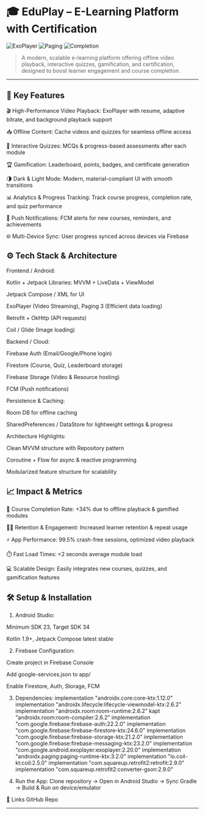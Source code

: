 # 🎓 EduPlay – E-Learning Platform with Certification

![ExoPlayer](https://img.shields.io/badge/ExoPlayer-Streaming-blue)
![Paging](https://img.shields.io/badge/Paging3-Integrated-lightblue)
![Completion](https://img.shields.io/badge/Course_Completion+34%25-success)

> A modern, scalable e-learning platform offering offline video playback, interactive quizzes, gamification, and certification, designed to boost learner engagement and course completion.

---

## 🚀 Key Features

🎬 High-Performance Video Playback: ExoPlayer with resume, adaptive bitrate, and background playback support

📥 Offline Content: Cache videos and quizzes for seamless offline access

📝 Interactive Quizzes: MCQs & progress-based assessments after each module

🏆 Gamification: Leaderboard, points, badges, and certificate generation

🌗 Dark & Light Mode: Modern, material-compliant UI with smooth transitions

📊 Analytics & Progress Tracking: Track course progress, completion rate, and quiz performance

🔔 Push Notifications: FCM alerts for new courses, reminders, and achievements

🌐 Multi-Device Sync: User progress synced across devices via Firebase

## ⚙️ Tech Stack & Architecture

Frontend / Android:

Kotlin + Jetpack Libraries: MVVM + LiveData + ViewModel

Jetpack Compose / XML for UI

ExoPlayer (Video Streaming), Paging 3 (Efficient data loading)

Retrofit + OkHttp (API requests)

Coil / Glide (Image loading)

Backend / Cloud:

Firebase Auth (Email/Google/Phone login)

Firestore (Course, Quiz, Leaderboard storage)

Firebase Storage (Video & Resource hosting)

FCM (Push notifications)

Persistence & Caching:

Room DB for offline caching

SharedPreferences / DataStore for lightweight settings & progress

Architecture Highlights:

Clean MVVM structure with Repository pattern

Coroutine + Flow for async & reactive programming

Modularized feature structure for scalability

## 📈 Impact & Metrics

🎯 Course Completion Rate: +34% due to offline playback & gamified modules

🧑‍🎓 Retention & Engagement: Increased learner retention & repeat usage

⚡ App Performance: 99.5% crash-free sessions, optimized video playback

⏱️ Fast Load Times: <2 seconds average module load

💻 Scalable Design: Easily integrates new courses, quizzes, and gamification features

## 🛠 Setup & Installation

1. Android Studio:

Minimum SDK 23, Target SDK 34

Kotlin 1.9+, Jetpack Compose latest stable

2. Firebase Configuration:

Create project in Firebase Console

Add google-services.json to app/

Enable Firestore, Auth, Storage, FCM

3. Dependencies:
implementation "androidx.core:core-ktx:1.12.0"
implementation "androidx.lifecycle:lifecycle-viewmodel-ktx:2.6.2"
implementation "androidx.room:room-runtime:2.6.2"
kapt "androidx.room:room-compiler:2.6.2"
implementation "com.google.firebase:firebase-auth:22.2.0"
implementation "com.google.firebase:firebase-firestore-ktx:24.6.0"
implementation "com.google.firebase:firebase-storage-ktx:21.2.0"
implementation "com.google.firebase:firebase-messaging-ktx:23.2.0"
implementation "com.google.android.exoplayer:exoplayer:2.20.0"
implementation "androidx.paging:paging-runtime-ktx:3.2.0"
implementation "io.coil-kt:coil:2.5.0"
implementation "com.squareup.retrofit2:retrofit:2.9.0"
implementation "com.squareup.retrofit2:converter-gson:2.9.0"

4. Run the App:
Clone repository → Open in Android Studio → Sync Gradle → Build & Run on device/emulator

🔗 Links
GitHub Repo

---

